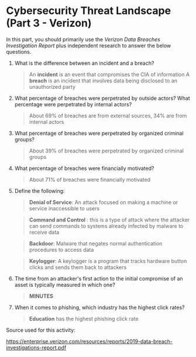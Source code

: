 Cybersecurity Threat Landscape (Part 3 - Verizon)
=================================================

In this part, you should primarily use the *Verizon Data Breaches
Investigation Report* plus independent research to answer the below
questions.

1.  What is the difference between an incident and a breach?
    >An **incident** is an event that compromises the CIA of information A **breach** is an incident that involves data being disclosed to an unauthorized party

2.  What percentage of breaches were perpetrated by outside actors? What percentage were perpetrated by internal actors?

    > About 69% of breaches are from external sources, 34% are from internal actors

3.  What percentage of breaches were perpetrated by organized criminal groups?

    > About 39% of breaches were perpetrated by organized criminal groups

4.  What percentage of breaches were financially motivated?

    > About 71% of breaches were financially motivated

5.  Define the following:
    > **Denial of Service**: An attack focused on making a machine or service inaccessible to users

    > **Command and Control** : this is a type of attack where the attacker can send commands to systems already infected by malware to receive data

    > **Backdoor**: Malware that negates normal authentication procedures to access data

    > **Keylogger**: A keylogger is a program that tracks hardware button clicks and sends them back to attackers

6.  The time from an attacker's first action to the initial compromise of an asset is typically measured in which one?

    > **MINUTES**

7.  When it comes to phishing, which industry has the highest click rates?

    > **Education** has the highest phishing click rate

Source used for this activity:

https://enterprise.verizon.com/resources/reports/2019-data-breach-investigations-report.pdf
